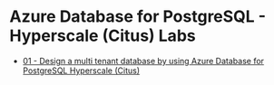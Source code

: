 # Azure Database for PostgreSQL - Hyperscale (Citus) Labs 

- [01 - Design a multi tenant database by using Azure Database for PostgreSQL Hyperscale (Citus)](01%20Design%20a%20multi%20tenant%20database%20by%20using%20Azure%20Database%20for%20PostgreSQL%20Hyperscale%20Citus)